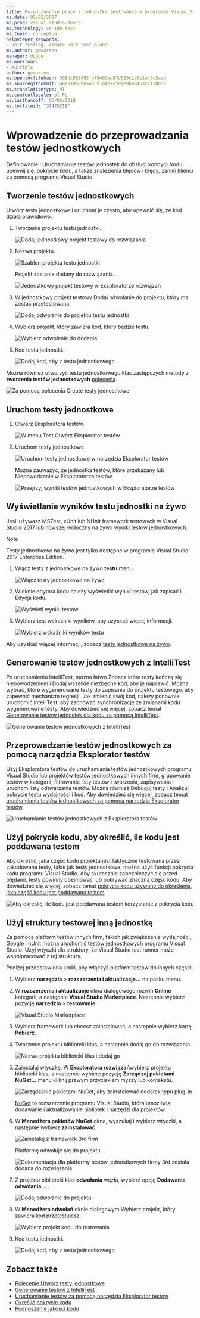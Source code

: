```yaml
---
title: Rozpoczynanie pracy z jednostką testowania w programie Visual Studio
ms.date: 05/02/2017
ms.prod: visual-studio-dev15
ms.technology: vs-ide-test
ms.topic: conceptual
helpviewer_keywords:
- unit testing, create unit test plans
ms.author: gewarren
manager: douge
ms.workload:
- multiple
author: gewarren
ms.openlocfilehash: 302dc958892fb79e93ed87d515c1a5b1ac3c5aab
ms.sourcegitcommit: a8e01952be5a539104e2c599e9b8945322118055
ms.translationtype: MT
ms.contentlocale: pl-PL
ms.lasthandoff: 05/03/2018
ms.locfileid: "32425218"
---
```

# <a name="get-started-with-unit-testing"></a>Wprowadzenie do przeprowadzania testów jednostkowych

Definiowanie i Uruchamianie testów jednostek do obsługi kondycji kodu, upewnij się, pokrycie kodu, a także znalezienia błędów i błędy, zanim klienci za pomocą programu Visual Studio.

## <a name="create-unit-tests"></a>Tworzenie testów jednostkowych

Utwórz testy jednostkowe i uruchom je często, aby upewnić się, że kod działa prawidłowo.

1. Tworzenie projektu testu jednostki.

   ![Dodaj jednostkowy projekt testowy do rozwiązania](media/createunittest1.png)

1. Nazwa projektu.

   ![Szablon projektu testu jednostki](media/createunittest2.png)

   Projekt zostanie dodany do rozwiązania.

   ![Jednostkowy projekt testowy w Eksploratorze rozwiązań](media/createunittest5.png)

1. W jednostkowy projekt testowy Dodaj odwołanie do projektu, który ma zostać przetestowana.

   ![Dodaj odwołanie do projektu testu jednostki](media/createunittest6.png)

1. Wybierz projekt, który zawiera kod, który będzie testu.

   ![Wybierz odwołanie do dodania](media/createunittest7.png)

1. Kod testu jednostki.

   ![Dodaj kod, aby z testu jednostkowego](media/createunittest8.png)

Można również utworzyć testu jednostkowego klas zastępczych metody z **tworzenia testów jednostkowych** [polecenia](create-unit-tests-menu.md).

![Za pomocą polecenia Create testy jednostkowe](media/createunittestcommand2.png)

## <a name="run-unit-tests"></a>Uruchom testy jednostkowe

1. Otwórz Eksploratora testów.

   ![W menu Test Otwórz Eksplorator testów](media/rununittest1.png)

1. Uruchom testy jednostkowe.

   ![Uruchom testy jednostkowe w narzędzia Eksplorator testów](media/rununittest2.png)

   Można zauważyć, że jednostka testów, które przekazany lub Niepowodzenie w Eksploratorze testów.

   ![Przejrzyj wyniki testów jednostkowych w Eksploratorze testów](media/rununittest3.png)

## <a name="view-live-unit-test-results"></a>Wyświetlanie wyników testu jednostki na żywo

Jeśli używasz MSTest, xUnit lub NUnit framework testowych w Visual Studio 2017 lub nowszej widoczny na żywo wyniki testów jednostkowych.

> [!NOTE]
> Testy jednostkowe na żywo jest tylko dostępne w programie Visual Studio 2017 Enterprise Edition.

1. Włącz testy z jednostkowe na żywo **testu** menu.

   ![Włącz testy jednostkowe na żywo](media/live-test-results-start.png)

1. W oknie edytora kodu należy wyświetlić wyniki testów, jak zapisać i Edycja kodu.

   ![Wyświetl wyniki testów](media/live-test-results-ui.png)

1. Wybierz test wskaźniki wyników, aby uzyskać więcej informacji.

   ![Wybierz wskaźniki wyników testu](media/live-test-results-details.png)

Aby uzyskać więcej informacji, zobacz [testy jednostkowe na żywo](../test/live-unit-testing-intro.md).

## <a name="generate-unit-tests-with-intellitest"></a>Generowanie testów jednostkowych z IntelliTest

Po uruchomieniu IntelliTest, można łatwo Zobacz które testy kończą się niepowodzeniem i Dodaj wszelkie niezbędne kod, aby je naprawić. Można wybrać, które wygenerowane testy do zapisania do projektu testowego, aby zapewnić mechanizm regresji. Jak zmienić swój kod, należy ponownie uruchomić IntelliTest, aby zachować synchronizację ze zmianami kodu wygenerowane testy. Aby dowiedzieć się więcej, zobacz temat [Generowanie testów jednostek dla kodu za pomocą IntelliTest](../test/generate-unit-tests-for-your-code-with-intellitest.md).

![Generowanie testów jednostkowych z IntelliTest](media/intellitest.png)

## <a name="run-unit-tests-with-test-explorer"></a>Przeprowadzanie testów jednostkowych za pomocą narzędzia Eksplorator testów

Użyj Eksploratora testów do uruchamiania testów jednostkowych programu Visual Studio lub projektów testów jednostkowych innych firm, grupowanie testów w kategorii, filtrowanie listy testów i tworzenia, zapisywania i uruchom listy odtwarzania testów. Można również Debuguj testy i Analizuj pokrycie testu wydajności i kod. Aby dowiedzieć się więcej, zobacz temat [uruchamiania testów jednostkowych za pomocą narzędzia Eksplorator testów](../test/run-unit-tests-with-test-explorer.md).

![Uruchamianie testów jednostkowych z Eksploratora testów](media/testexplorer.png)

## <a name="use-code-coverage-to-determine-how-much-code-is-being-tested"></a>Użyj pokrycie kodu, aby określić, ile kodu jest poddawana testom

Aby określić, jaka część kodu projektu jest faktycznie testowana przez zakodowane testy, takie jak testy jednostkowe, można użyć funkcji pokrycia kodu programu Visual Studio. Aby skutecznie zabezpieczyć się przed błędami, testy powinny obejmować lub pokrywać znaczną część kodu. Aby dowiedzieć się więcej, zobacz temat [pokrycia kodu używany do określenia, jaka część kodu jest poddawana testom](../test/using-code-coverage-to-determine-how-much-code-is-being-tested.md).

![Aby określić, ile kodu jest poddawana testom korzystanie z pokrycia kodu](media/codecoverage.png)

## <a name="use-a-different-unit-test-framework"></a>Użyj struktury testowej inną jednostkę

Za pomocą platform testów innych firm, takich jak zwiększenie wydajności, Google i nUnit można uruchomić testów jednostkowych programu Visual Studio. Użyj wtyczki dla struktury, że Visual Studio test runner może współpracować z tej struktury.

Poniżej przedstawiono kroki, aby włączyć platform testów do innych części:

1. Wybierz **narzędzia** > **rozszerzenia i aktualizacje...**  na pasku menu.

1. W **rozszerzenia i aktualizacje** okna dialogowego rozwiń **Online** kategorii, a następnie **Visual Studio Marketplace**. Następnie wybierz pozycję **narzędzia** > **testowanie**.

   ![Visual Studio Marketplace](media/extensions-and-updates-testing.png)

1. Wybierz framework lub chcesz zainstalować, a następnie wybierz kartę **Pobierz**.

1. Tworzenie projektu biblioteki klas, a następnie dodaj go do rozwiązania.

   ![Nazwa projektu biblioteki klas i dodaj go](media/create3rdpartyunittest3.png)

1. Zainstaluj wtyczkę. W **Eksploratora rozwiązań**wybierz projektu biblioteki klas, a następnie wybierz pozycję **Zarządzaj pakietami NuGet...**  menu kliknij prawym przyciskiem myszy lub kontekstu.

   ![Zarządzanie pakietami NuGet, aby zainstalować dodatek typu plug-in](media/create3rdpartyunittest3a.png)

   [NuGet](https://www.nuget.org/) to rozszerzenie programu Visual Studio, która umożliwia dodawanie i aktualizowanie bibliotek i narzędzi dla projektów.

1. W **Menedżera pakietów NuGet** okna, wyszukaj i wybierz wtyczki, a następnie wybierz **zainstalować**.

   ![Zainstaluj z framework 3rd firm](media/create3rdpartyunittest4.png)

   Platformę odwołuje się do projektu.

   ![Dokumentacja dla platformy testów jednostkowych firmy 3rd została dodana do rozwiązania](media/create3rdpartyunittest6.png)

1. Z projektu biblioteki klas **odwołania** węzła, wybierz opcję **Dodawanie odwołania...** .

   ![Dodaj odwołanie do projektu](media/createunittest6.png)

1. W **Menedżera odwołań** oknie dialogowym Wybierz projekt, który zawiera kod przetestujesz.

   ![Wybierz projekt kodu do testowania](media/createunittest7.png)

1. Kod testu jednostki.

   ![Dodaj kod, aby z testu jednostkowego](media/create3rdpartyunittest7.png)

## <a name="see-also"></a>Zobacz także

* [Polecenie Utwórz testy jednostkowe](create-unit-tests-menu.md)
* [Generowanie testów z IntelliTest](generate-unit-tests-for-your-code-with-intellitest.md)
* [Uruchamianie testów za pomocą narzędzia Eksplorator testów](run-unit-tests-with-test-explorer.md)
* [Określić pokrycie kodu](using-code-coverage-to-determine-how-much-code-is-being-tested.md)
* [Podnoszenie jakości kodu](improve-code-quality.md)
